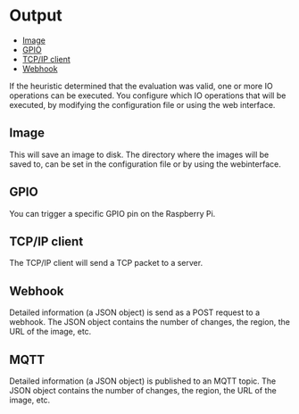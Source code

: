 # Output

* [Image](#image)
* [GPIO](#gpio)
* [TCP/IP client](#tcp-ip-client)
* [Webhook](#webhook)

If the heuristic determined that the evaluation was valid, one or more IO operations can be executed. You configure which IO operations that will be executed, by modifying the configuration file or using the web interface.

<a name="image"></a>
## Image
This will save an image to disk. The directory where the images will be saved to, can be set in the configuration file or by using the webinterface.

<a name="gpio"></a>
## GPIO
You can trigger a specific GPIO pin on the Raspberry Pi.

<a name="tcp-ip-client"></a>
## TCP/IP client
The TCP/IP client will send a TCP packet to a server. 

<a name="webhook"></a>
## Webhook
Detailed information (a JSON object) is send as a POST request to a webhook. The JSON object contains the number of changes, the region, the URL of the image, etc. 

<a name="mqtt"></a>
## MQTT
Detailed information (a JSON object) is published to an MQTT topic. The JSON object contains the number of changes, the region, the URL of the image, etc. 
